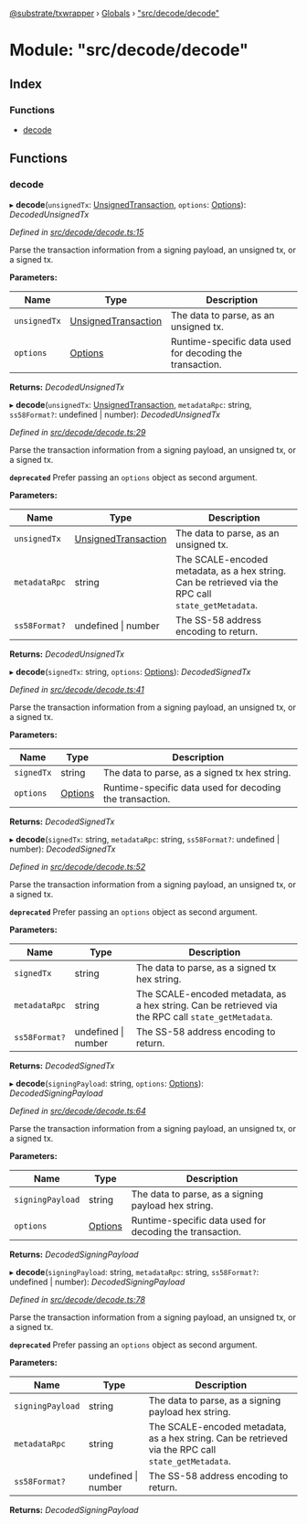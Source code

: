 [@substrate/txwrapper](../README.md) › [Globals](../globals.md) › ["src/decode/decode"](_src_decode_decode_.md)

# Module: "src/decode/decode"

## Index

### Functions

* [decode](_src_decode_decode_.md#decode)

## Functions

###  decode

▸ **decode**(`unsignedTx`: [UnsignedTransaction](../interfaces/_src_util_types_.unsignedtransaction.md), `options`: [Options](../interfaces/_src_util_options_.options.md)): *DecodedUnsignedTx*

*Defined in [src/decode/decode.ts:15](https://github.com/paritytech/txwrapper/blob/fc81d5b/src/decode/decode.ts#L15)*

Parse the transaction information from a signing payload, an unsigned tx, or a signed tx.

**Parameters:**

Name | Type | Description |
------ | ------ | ------ |
`unsignedTx` | [UnsignedTransaction](../interfaces/_src_util_types_.unsignedtransaction.md) | The data to parse, as an unsigned tx. |
`options` | [Options](../interfaces/_src_util_options_.options.md) | Runtime-specific data used for decoding the transaction.  |

**Returns:** *DecodedUnsignedTx*

▸ **decode**(`unsignedTx`: [UnsignedTransaction](../interfaces/_src_util_types_.unsignedtransaction.md), `metadataRpc`: string, `ss58Format?`: undefined | number): *DecodedUnsignedTx*

*Defined in [src/decode/decode.ts:29](https://github.com/paritytech/txwrapper/blob/fc81d5b/src/decode/decode.ts#L29)*

Parse the transaction information from a signing payload, an unsigned tx, or a signed tx.

**`deprecated`** Prefer passing an `options` object as second argument.

**Parameters:**

Name | Type | Description |
------ | ------ | ------ |
`unsignedTx` | [UnsignedTransaction](../interfaces/_src_util_types_.unsignedtransaction.md) | The data to parse, as an unsigned tx. |
`metadataRpc` | string | The SCALE-encoded metadata, as a hex string. Can be retrieved via the RPC call `state_getMetadata`. |
`ss58Format?` | undefined &#124; number | The SS-58 address encoding to return.  |

**Returns:** *DecodedUnsignedTx*

▸ **decode**(`signedTx`: string, `options`: [Options](../interfaces/_src_util_options_.options.md)): *DecodedSignedTx*

*Defined in [src/decode/decode.ts:41](https://github.com/paritytech/txwrapper/blob/fc81d5b/src/decode/decode.ts#L41)*

Parse the transaction information from a signing payload, an unsigned tx, or a signed tx.

**Parameters:**

Name | Type | Description |
------ | ------ | ------ |
`signedTx` | string | The data to parse, as a signed tx hex string. |
`options` | [Options](../interfaces/_src_util_options_.options.md) | Runtime-specific data used for decoding the transaction.  |

**Returns:** *DecodedSignedTx*

▸ **decode**(`signedTx`: string, `metadataRpc`: string, `ss58Format?`: undefined | number): *DecodedSignedTx*

*Defined in [src/decode/decode.ts:52](https://github.com/paritytech/txwrapper/blob/fc81d5b/src/decode/decode.ts#L52)*

Parse the transaction information from a signing payload, an unsigned tx, or a signed tx.

**`deprecated`** Prefer passing an `options` object as second argument.

**Parameters:**

Name | Type | Description |
------ | ------ | ------ |
`signedTx` | string | The data to parse, as a signed tx hex string. |
`metadataRpc` | string | The SCALE-encoded metadata, as a hex string. Can be retrieved via the RPC call `state_getMetadata`. |
`ss58Format?` | undefined &#124; number | The SS-58 address encoding to return.  |

**Returns:** *DecodedSignedTx*

▸ **decode**(`signingPayload`: string, `options`: [Options](../interfaces/_src_util_options_.options.md)): *DecodedSigningPayload*

*Defined in [src/decode/decode.ts:64](https://github.com/paritytech/txwrapper/blob/fc81d5b/src/decode/decode.ts#L64)*

Parse the transaction information from a signing payload, an unsigned tx, or a signed tx.

**Parameters:**

Name | Type | Description |
------ | ------ | ------ |
`signingPayload` | string | The data to parse, as a signing payload hex string. |
`options` | [Options](../interfaces/_src_util_options_.options.md) | Runtime-specific data used for decoding the transaction.  |

**Returns:** *DecodedSigningPayload*

▸ **decode**(`signingPayload`: string, `metadataRpc`: string, `ss58Format?`: undefined | number): *DecodedSigningPayload*

*Defined in [src/decode/decode.ts:78](https://github.com/paritytech/txwrapper/blob/fc81d5b/src/decode/decode.ts#L78)*

Parse the transaction information from a signing payload, an unsigned tx, or a signed tx.

**`deprecated`** Prefer passing an `options` object as second argument.

**Parameters:**

Name | Type | Description |
------ | ------ | ------ |
`signingPayload` | string | The data to parse, as a signing payload hex string. |
`metadataRpc` | string | The SCALE-encoded metadata, as a hex string. Can be retrieved via the RPC call `state_getMetadata`. |
`ss58Format?` | undefined &#124; number | The SS-58 address encoding to return.  |

**Returns:** *DecodedSigningPayload*
